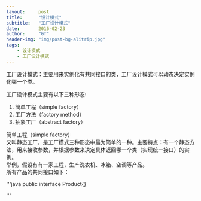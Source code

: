 ```yaml
---
layout:     post
title:      "设计模式"
subtitle:   "工厂设计模式"
date:       2016-02-23
author:     "GT"
header-img: "img/post-bg-alitrip.jpg"
tags:
    - 设计模式
    - 工厂设计模式
---
```

<div id="top"></div>

工厂设计模式：主要用来实例化有共同接口的类，工厂设计模式可以动态决定实例化哪一个类。

工厂设计模式主要有以下三种形态:

1. 简单工程（simple factory）
2. 工厂方法（factory method）
3. 抽象工厂（abstract factory）  

简单工程（simple factory）  
又叫静态工厂，是工厂模式三种形态中最为简单的一种。主要特点：有一个静态方法，用来接收参数，并根据参数来决定具体返回哪一个类（实现统一接口）的实例。  
举例，假设有有一家工程，生产洗衣机、冰箱、空调等产品。  
所有产品的共同接口如下：  


'''java
public interface Product{}

'''





<div id="footer"></div>

